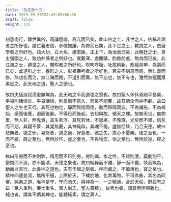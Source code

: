 ```yaml
---
title: "刻意第十五"
date: 2019-09-08T07:49:05+08:00
draft: false
weight: 115
---
```




刻意尚行，離世異俗，高論怨誹，為亢而已矣，此山谷之士，非世之人，枯槁赴淵者之所好也。語仁義忠信，恭儉推讓，為修而已矣，此平世之士，教誨之人，遊居學者之所好也。語大功，立大名，禮君臣，正上下，為治而已矣，此朝廷之士，尊主强國之人，致功并兼者之所好也。就藪澤，處閒曠，釣魚閒處，無為而已矣，此江海之士，避世之人，閒暇者之所好也。吹呴呼吸，吐故納新，熊經鳥申，為壽而已矣，此道引之士，養形之人，彭祖壽考者之所好也。若夫不刻意而高，無仁義而修，無功名而治，無江海而閒，不道引而壽，無不忘也，無不有也，澹然無極而眾美從之，此天地之道，聖人之德也。


故曰夫恬淡寂漠虛無無為，此天地之平而道德之質也。故曰聖人休休焉則平易矣，平易則恬惔矣，平易恬惔，則憂患不能入，邪氣不能襲，故其德全而神不虧。故曰聖人之生也天行，其死也物化，靜而與陰同德，動而與陽同波，不為福先，不為禍始，感而後應，迫而後動，不得已而後起，去知與故，循天之理。故無天災，無物累，無人非，無鬼責，其生若浮，其死若休，不思慮，不豫謀，光矣而不燿，信矣而不期。其寢不夢，其覺無憂，其神純粹，其魂不罷，虛無恬惔，乃合天德。故曰悲樂者，德之邪，喜怒者，道之過，好惡者，德之失。故心不憂樂，德之至也，一而不變，靜之至也，無所於忤，虛之至也，不與物交，惔之至也，無所於逆，粹之至也。


故曰形勞而不休則弊，精用而不已則勞，勞則竭。水之性，不雜則清，莫動則平，鬱閉而不流，亦不能清，天德之象也。故曰純粹而不雜，靜一而不變，惔而無為，動而以天行，此養神之道也。夫有干越之劍者，柙而藏之，不敢用也，寶之至也。精神四達並流，無所不極，上際於天，下蟠於地，化育萬物，不可為象，其名為同帝。純素之道，唯神是守，守而勿失，與神為一，一之精通，合於天倫，野語有之曰「眾人重利，廉士重名，賢人尚志，聖人貴精」，故素也者，謂其無所與雜也，純也者，謂其不虧其神也，能體純素，謂之真人。